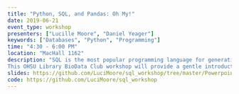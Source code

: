 ```yaml
---
title: "Python, SQL, and Pandas: Oh My!"
date: 2019-06-21
event_type: workshop
presenters: ["Lucille Moore", "Daniel Yeager"]
keywords: ["Databases", "Python", "Programming"]
time: "4:30 - 6:00 PM"
location: "MacHall 1162"
description: "SQL is the most popular programming language for generating and interacting with relational databases and is therefore an extremely useful language to learn.
This OHSU Library BioData Club workshop will provide a gentle introduction to relational databases and how to use SQL to make queries. Instructors Luci Moore and Dan Yaeger will guide attendees through using  Python to create a database and query data in SQLite.  At the end of the workshop, attendees will have access to a Jupyter Notebook and a basic script that they can modify to create and query their own databases."
slides: https://github.com/LuciMoore/sql_workshop/tree/master/Powerpoints
code: https://github.com/LuciMoore/sql_workshop
---
```

